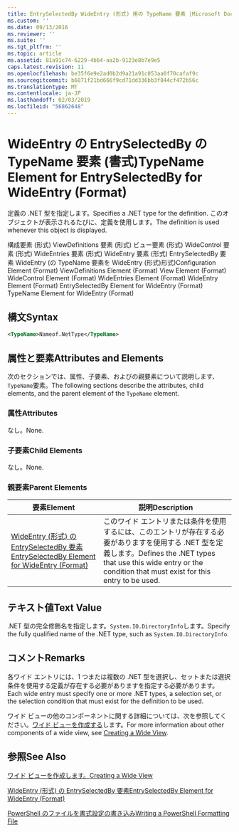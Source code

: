 ```yaml
---
title: EntrySelectedBy WideEntry (形式) 用の TypeName 要素 |Microsoft Docs
ms.custom: ''
ms.date: 09/13/2016
ms.reviewer: ''
ms.suite: ''
ms.tgt_pltfrm: ''
ms.topic: article
ms.assetid: 81a91c74-6229-4b64-aa2b-9123e8b7e9e5
caps.latest.revision: 11
ms.openlocfilehash: be35f6e9e2ad0b2d9a21a91c053aa0f70cafaf9c
ms.sourcegitcommit: b6871f21bd666f9cd71dd336bb3f844cf472b56c
ms.translationtype: MT
ms.contentlocale: ja-JP
ms.lasthandoff: 02/03/2019
ms.locfileid: "56862648"
---
```

# <a name="typename-element-for-entryselectedby-for-wideentry-format"></a><span data-ttu-id="5e331-102">WideEntry の EntrySelectedBy の TypeName 要素 (書式)</span><span class="sxs-lookup"><span data-stu-id="5e331-102">TypeName Element for EntrySelectedBy for WideEntry (Format)</span></span>

<span data-ttu-id="5e331-103">定義の .NET 型を指定します。</span><span class="sxs-lookup"><span data-stu-id="5e331-103">Specifies a .NET type for the definition.</span></span> <span data-ttu-id="5e331-104">このオブジェクトが表示されるたびに、定義を使用します。</span><span class="sxs-lookup"><span data-stu-id="5e331-104">The definition is used whenever this object is displayed.</span></span>

<span data-ttu-id="5e331-105">構成要素 (形式) ViewDefinitions 要素 (形式) ビュー要素 (形式) WideControl 要素 (形式) WideEntries 要素 (形式) WideEntry 要素 (形式) EntrySelectedBy 要素 WideEntry (の TypeName 要素を WideEntry (形式)形式)</span><span class="sxs-lookup"><span data-stu-id="5e331-105">Configuration Element (Format) ViewDefinitions Element (Format) View Element (Format) WideControl Element (Format) WideEntries Element (Format) WideEntry Element (Format) EntrySelectedBy Element for WideEntry (Format) TypeName Element for WideEntry (Format)</span></span>

## <a name="syntax"></a><span data-ttu-id="5e331-106">構文</span><span class="sxs-lookup"><span data-stu-id="5e331-106">Syntax</span></span>

```xml
<TypeName>Nameof.NetType</TypeName>
```

## <a name="attributes-and-elements"></a><span data-ttu-id="5e331-107">属性と要素</span><span class="sxs-lookup"><span data-stu-id="5e331-107">Attributes and Elements</span></span>

<span data-ttu-id="5e331-108">次のセクションでは、属性、子要素、およびの親要素について説明します、`TypeName`要素。</span><span class="sxs-lookup"><span data-stu-id="5e331-108">The following sections describe the attributes, child elements, and the parent element of the `TypeName` element.</span></span>

### <a name="attributes"></a><span data-ttu-id="5e331-109">属性</span><span class="sxs-lookup"><span data-stu-id="5e331-109">Attributes</span></span>

<span data-ttu-id="5e331-110">なし。</span><span class="sxs-lookup"><span data-stu-id="5e331-110">None.</span></span>

### <a name="child-elements"></a><span data-ttu-id="5e331-111">子要素</span><span class="sxs-lookup"><span data-stu-id="5e331-111">Child Elements</span></span>

<span data-ttu-id="5e331-112">なし。</span><span class="sxs-lookup"><span data-stu-id="5e331-112">None.</span></span>

### <a name="parent-elements"></a><span data-ttu-id="5e331-113">親要素</span><span class="sxs-lookup"><span data-stu-id="5e331-113">Parent Elements</span></span>

|<span data-ttu-id="5e331-114">要素</span><span class="sxs-lookup"><span data-stu-id="5e331-114">Element</span></span>|<span data-ttu-id="5e331-115">説明</span><span class="sxs-lookup"><span data-stu-id="5e331-115">Description</span></span>|
|-------------|-----------------|
|[<span data-ttu-id="5e331-116">WideEntry (形式) の EntrySelectedBy 要素</span><span class="sxs-lookup"><span data-stu-id="5e331-116">EntrySelectedBy Element for WideEntry (Format)</span></span>](./entryselectedby-element-for-wideentry-format.md)|<span data-ttu-id="5e331-117">このワイド エントリまたは条件を使用するには、このエントリが存在する必要がありますを使用する .NET 型を定義します。</span><span class="sxs-lookup"><span data-stu-id="5e331-117">Defines the .NET types that use this wide entry or the condition that must exist for this entry to be used.</span></span>|

## <a name="text-value"></a><span data-ttu-id="5e331-118">テキスト値</span><span class="sxs-lookup"><span data-stu-id="5e331-118">Text Value</span></span>

<span data-ttu-id="5e331-119">.NET 型の完全修飾名を指定します。`System.IO.DirectoryInfo`します。</span><span class="sxs-lookup"><span data-stu-id="5e331-119">Specify the fully qualified name of the .NET type, such as `System.IO.DirectoryInfo`.</span></span>

## <a name="remarks"></a><span data-ttu-id="5e331-120">コメント</span><span class="sxs-lookup"><span data-stu-id="5e331-120">Remarks</span></span>

<span data-ttu-id="5e331-121">各ワイド エントリには、1 つまたは複数の .NET 型を選択し、セットまたは選択条件を使用する定義が存在する必要がありますを指定する必要があります。</span><span class="sxs-lookup"><span data-stu-id="5e331-121">Each wide entry must specify one or more .NET types, a selection set, or the selection condition that must exist for the definition to be used.</span></span>

<span data-ttu-id="5e331-122">ワイド ビューの他のコンポーネントに関する詳細については、次を参照してください。[ワイド ビューを作成する](./creating-a-wide-view.md)します。</span><span class="sxs-lookup"><span data-stu-id="5e331-122">For more information about other components of a wide view, see [Creating a Wide View](./creating-a-wide-view.md).</span></span>

## <a name="see-also"></a><span data-ttu-id="5e331-123">参照</span><span class="sxs-lookup"><span data-stu-id="5e331-123">See Also</span></span>

[<span data-ttu-id="5e331-124">ワイド ビューを作成します。</span><span class="sxs-lookup"><span data-stu-id="5e331-124">Creating a Wide View</span></span>](./creating-a-wide-view.md)

[<span data-ttu-id="5e331-125">WideEntry (形式) の EntrySelectedBy 要素</span><span class="sxs-lookup"><span data-stu-id="5e331-125">EntrySelectedBy Element for WideEntry (Format)</span></span>](./entryselectedby-element-for-wideentry-format.md)

[<span data-ttu-id="5e331-126">PowerShell のファイルを書式設定の書き込み</span><span class="sxs-lookup"><span data-stu-id="5e331-126">Writing a PowerShell Formatting File</span></span>](./writing-a-powershell-formatting-file.md)

